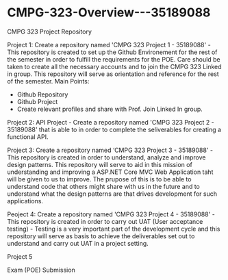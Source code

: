 # CMPG-323-Overview---35189088
CMPG 323 Project Repository

Project 1: Create a repository named 'CMPG 323 Project 1 - 35189088' - This repository is created to set up the Github Environement for the rest of the semester in order to fulfill the requirements for the POE. Care should be taken to create all the necessary accounts and to join the CMPG 323 Linked in group. This repository will serve as orientation and reference for the rest of the semester.
Main Points:
- Github Repository
- Github Project
- Create relevant profiles and share with Prof. Join Linked In group. 

Project 2: API Project - Create a repository named 'CMPG 323 Project 2 - 35189088' that is able to in order to complete the seliverables for creating a functional API. 

Project 3: Create a repository named ‘CMPG 323 Project 3 - 35189088' - This repository is created in order to understand, analyze and improve design patterns. This repository will serve to aid in this mission of understanding and improving a ASP.NET Core MVC Web Application taht will be given to us to improve. The prupose of this is to be able to understand code that others might share with us in the future and to understand what the design patterns are that drives development for such applications. 

Peoject 4: Create a repository named 'CMPG 323 Project 4 - 35189088' - This repository is created in order to carry out UAT (User acceptance testing) - Testing is a very important part of the development cycle and this repository will serve as basis to achieve the deliverables set out to understand and carry out UAT in a project setting.


Project 5

Exam (POE) Submission
